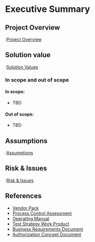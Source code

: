 # Executive Summary

## Project Overview

:[Project Overview](../docs/01-Introduction-and-Goals/Project-Overview.md)

## Solution value

:[Solution Values](../docs/01-Introduction-and-Goals/Solution-Values.md)

### In scope and out of scope

#### In scope:

* TBD

#### Out of scope:

* TBD

## Assumptions

:[Assumptions](../docs/04-Solution-Strategy/Solution-Strategy.template.md)

## Risk & Issues

:[Risk & Issues](../docs/11-Risks-and-Technical-Debt/Risks-and-Technical-Debt.template.md)

## References

* [Vendor Pack](http://SharePoint.url)
* [Process Control Assessment](http://SharePoint.url)
* [Operating Manual](http://SharePoint.url)
* [Test Strategy Work Product](http://SharePoint.url)
* [Business Requirements Document](http://SharePoint.url)
* [Authorization Concept Document](http://SharePoint.url)